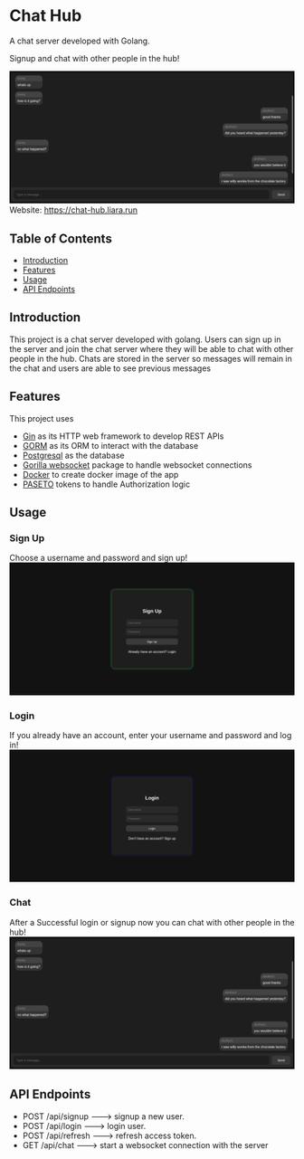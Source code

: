 # Chat Hub

A chat server developed with Golang.

Signup and chat with other people in the hub!

![Chat Page Screenshot](./screenshots/chat.png)
Website: https://chat-hub.liara.run

## Table of Contents

- [Introduction](#introduction)
- [Features](#features)
- [Usage](#usage)
- [API Endpoints](#api-endpoints)

## Introduction

This project is a chat server developed with golang. Users can sign up
in the server and join the chat server where they will be able to chat with 
other people in the hub. Chats are stored in the server so messages will remain
in the chat and users are able to see previous messages

## Features

This project uses

- [Gin](https://github.com/gin-gonic/gin) as its HTTP web framework to develop REST APIs
- [GORM](https://gorm.io/) as its ORM to interact with the database
- [Postgresql](https://www.postgresql.org/) as the database
- [Gorilla websocket](https://github.com/gorilla/websocket) package to handle websocket connections
- [Docker](https://www.docker.com/) to create docker image of the app
- [PASETO](https://paseto.io/) tokens to handle Authorization logic

## Usage

### Sign Up
Choose a username and password and sign up!
![Sign up Page Screenshot](./screenshots/singup.png)

### Login
If you already have an account, enter your username and password and log in!
![Login Page Screenshot](./screenshots/login.png)

### Chat
After a Successful login or signup now you can chat with other people in the hub!
![Chat Page Screenshot](./screenshots/chat.png)

## API Endpoints
- POST /api/signup ---> signup a new user.
- POST /api/login ---> login user.
- POST /api/refresh ---> refresh access token.
- GET /api/chat ---> start a websocket connection with the server